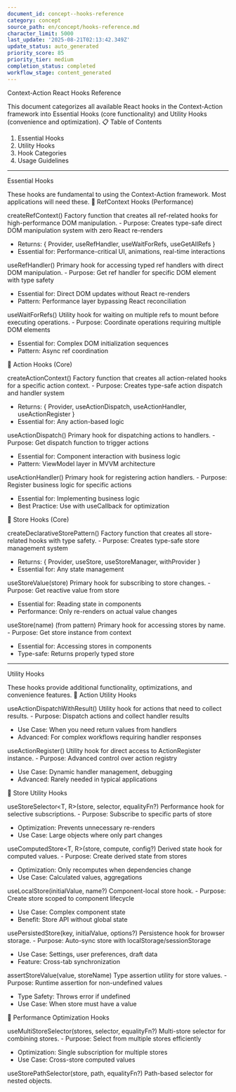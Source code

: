 ```yaml
---
document_id: concept--hooks-reference
category: concept
source_path: en/concept/hooks-reference.md
character_limit: 5000
last_update: '2025-08-21T02:13:42.349Z'
update_status: auto_generated
priority_score: 85
priority_tier: medium
completion_status: completed
workflow_stage: content_generated
---
```

Context-Action React Hooks Reference

This document categorizes all available React hooks in the Context-Action framework into Essential Hooks (core functionality) and Utility Hooks (convenience and optimization). 📋 Table of Contents

1. Essential Hooks
2. Utility Hooks
3. Hook Categories
4. Usage Guidelines

---

Essential Hooks

These hooks are fundamental to using the Context-Action framework. Most applications will need these. 🔧 RefContext Hooks (Performance)

createRefContext<T>()
Factory function that creates all ref-related hooks for high-performance DOM manipulation. - Purpose: Creates type-safe direct DOM manipulation system with zero React re-renders
- Returns: { Provider, useRefHandler, useWaitForRefs, useGetAllRefs }
- Essential for: Performance-critical UI, animations, real-time interactions

useRefHandler()
Primary hook for accessing typed ref handlers with direct DOM manipulation. - Purpose: Get ref handler for specific DOM element with type safety
- Essential for: Direct DOM updates without React re-renders
- Pattern: Performance layer bypassing React reconciliation

useWaitForRefs()
Utility hook for waiting on multiple refs to mount before executing operations. - Purpose: Coordinate operations requiring multiple DOM elements
- Essential for: Complex DOM initialization sequences
- Pattern: Async ref coordination

🎯 Action Hooks (Core)

createActionContext<T>()
Factory function that creates all action-related hooks for a specific action context. - Purpose: Creates type-safe action dispatch and handler system
- Returns: { Provider, useActionDispatch, useActionHandler, useActionRegister }
- Essential for: Any action-based logic

useActionDispatch()
Primary hook for dispatching actions to handlers. - Purpose: Get dispatch function to trigger actions
- Essential for: Component interaction with business logic
- Pattern: ViewModel layer in MVVM architecture

useActionHandler()
Primary hook for registering action handlers. - Purpose: Register business logic for specific actions
- Essential for: Implementing business logic
- Best Practice: Use with useCallback for optimization

🏪 Store Hooks (Core)

createDeclarativeStorePattern<T>()
Factory function that creates all store-related hooks with type safety. - Purpose: Creates type-safe store management system
- Returns: { Provider, useStore, useStoreManager, withProvider }
- Essential for: Any state management

useStoreValue<T>(store)
Primary hook for subscribing to store changes. - Purpose: Get reactive value from store
- Essential for: Reading state in components
- Performance: Only re-renders on actual value changes

useStore(name) (from pattern)
Primary hook for accessing stores by name. - Purpose: Get store instance from context
- Essential for: Accessing stores in components
- Type-safe: Returns properly typed store

---

Utility Hooks

These hooks provide additional functionality, optimizations, and convenience features. 🎯 Action Utility Hooks

useActionDispatchWithResult()
Utility hook for actions that need to collect results. - Purpose: Dispatch actions and collect handler results
- Use Case: When you need return values from handlers
- Advanced: For complex workflows requiring handler responses

useActionRegister()
Utility hook for direct access to ActionRegister instance. - Purpose: Advanced control over action registry
- Use Case: Dynamic handler management, debugging
- Advanced: Rarely needed in typical applications

🏪 Store Utility Hooks

useStoreSelector<T, R>(store, selector, equalityFn?)
Performance hook for selective subscriptions. - Purpose: Subscribe to specific parts of store
- Optimization: Prevents unnecessary re-renders
- Use Case: Large objects where only part changes

useComputedStore<T, R>(store, compute, config?)
Derived state hook for computed values. - Purpose: Create derived state from stores
- Optimization: Only recomputes when dependencies change
- Use Case: Calculated values, aggregations

useLocalStore<T>(initialValue, name?)
Component-local store hook. - Purpose: Create store scoped to component lifecycle
- Use Case: Complex component state
- Benefit: Store API without global state

usePersistedStore<T>(key, initialValue, options?)
Persistence hook for browser storage. - Purpose: Auto-sync store with localStorage/sessionStorage
- Use Case: Settings, user preferences, draft data
- Feature: Cross-tab synchronization

assertStoreValue<T>(value, storeName)
Type assertion utility for store values. - Purpose: Runtime assertion for non-undefined values
- Type Safety: Throws error if undefined
- Use Case: When store must have a value

🔧 Performance Optimization Hooks

useMultiStoreSelector(stores, selector, equalityFn?)
Multi-store selector for combining stores. - Purpose: Select from multiple stores efficiently
- Optimization: Single subscription for multiple stores
- Use Case: Cross-store computed values

useStorePathSelector(store, path, equalityFn?)
Path-based selector for nested objects.
